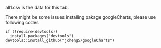 
all1.csv is the data for this tab.

There might be some issues installing pakage googleCharts, please use following codes

```{r}
if (!require(devtools))
  install.packages("devtools")
devtools::install_github("jcheng5/googleCharts")

```

